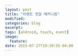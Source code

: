```yaml
---
layout: post
title: "이벤트 전달 메커니즘"
modified:
categories: blog
excerpt:
tags: [android, touch, event]
image:
  feature:
date: 2015-07-27T19:39:55-04:00
---
```


